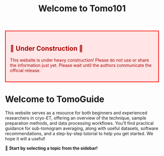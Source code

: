﻿---
layout: default
title: "Welcome to Tomo101"
nav_order: 1
---

<div style="border:2px solid red; padding:1em; background-color:#ffe5e5; color:#a00; margin-bottom:1em;">
<h2>🚧 Under Construction 🚧</h2>
<p>This website is under heavy construction! Please do not use or share the information just yet. Please wait until the authors communicate the official release.</p>
</div>


# Welcome to TomoGuide
This website serves as a resource for both beginners and experienced researchers in cryo-ET, offering an overview of the technique, sample preparation methods, and data processing workflows.
You’ll find practical guidance for sub-tomogram averaging, along with useful datasets, software recommendations, and a step-by-step
tutorial to help you get started.
We hope it will a useful!

<!-- ## 📌 **How to Use This Guide**
- Use the **sidebar** to navigate different sections.
- Click **buttons** to access external resources.
- Follow the **step-by-step tutorials**. -->

🚀 **Start by selecting a topic from the sidebar!**


